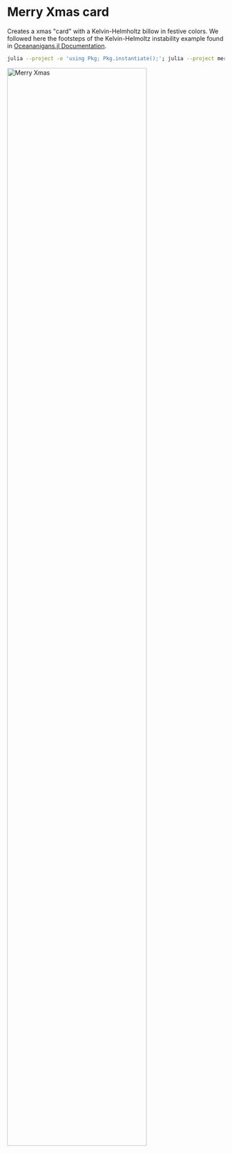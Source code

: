 # Merry Xmas card

Creates a xmas "card" with a Kelvin-Helmholtz billow in festive colors. We followed here the 
footsteps of the Kelvin-Helmoltz instability example found in [Oceananigans.jl Documentation](https://clima.github.io/OceananigansDocumentation/v0.45.2/generated/kelvin_helmholtz_instability/).

```bash
julia --project -e 'using Pkg; Pkg.instantiate();'; julia --project merry_xmas.jl
```

<img src="xmascard.gif" title="Merry Xmas" width="80%"/>

